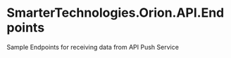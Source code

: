 # SmarterTechnologies.Orion.API.Endpoints
Sample Endpoints for receiving data from API Push Service
